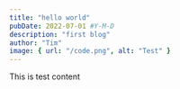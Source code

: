```yaml
---
title: "hello world"
pubDate: 2022-07-01 #Y-M-D
description: "first blog"
author: "Tim"
image: { url: "/code.png", alt: "Test" }
---
```


This is test content
